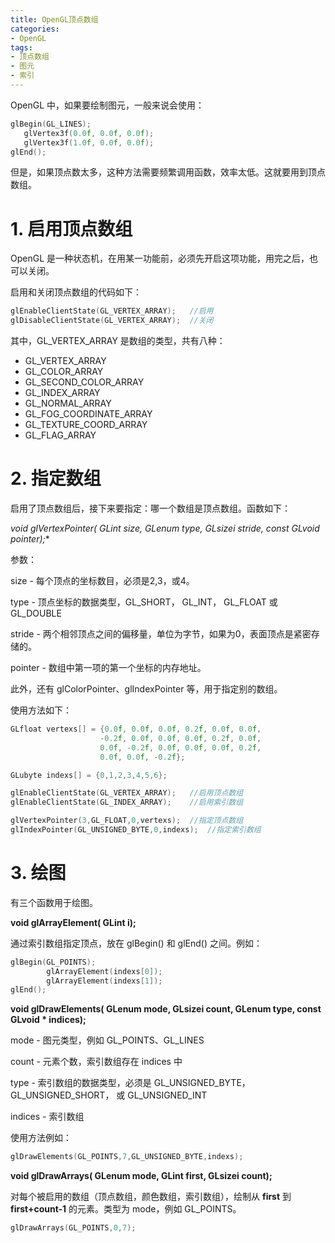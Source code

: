 ```yaml
---
title: OpenGL顶点数组
categories: 
- OpenGL
tags: 
- 顶点数组
- 图元
- 索引
---
```


OpenGL 中，如果要绘制图元，一般来说会使用：

```cpp
glBegin(GL_LINES);
   glVertex3f(0.0f, 0.0f, 0.0f); 
   glVertex3f(1.0f, 0.0f, 0.0f);
glEnd();
```

但是，如果顶点数太多，这种方法需要频繁调用函数，效率太低。这就要用到顶点数组。

# 1. 启用顶点数组

OpenGL 是一种状态机，在用某一功能前，必须先开启这项功能，用完之后，也可以关闭。

启用和关闭顶点数组的代码如下：

```cpp
glEnableClientState(GL_VERTEX_ARRAY);   //启用
glDisableClientState(GL_VERTEX_ARRAY);  //关闭
```

其中，GL_VERTEX_ARRAY 是数组的类型，共有八种：

* GL_VERTEX_ARRAY
* GL_COLOR_ARRAY
* GL_SECOND_COLOR_ARRAY
* GL_INDEX_ARRAY
* GL_NORMAL_ARRAY
* GL_FOG_COORDINATE_ARRAY
* GL_TEXTURE_COORD_ARRAY
* GL_FLAG_ARRAY

# 2. 指定数组

启用了顶点数组后，接下来要指定：哪一个数组是顶点数组。函数如下：

**void glVertexPointer(   GLint   size,
                        GLenum  type,
                        GLsizei stride,
                        const GLvoid* pointer);**

参数：

size - 每个顶点的坐标数目，必须是2,3，或4。

type - 顶点坐标的数据类型，GL_SHORT， GL_INT， GL_FLOAT 或 GL_DOUBLE

stride - 两个相邻顶点之间的偏移量，单位为字节，如果为0，表面顶点是紧密存储的。

pointer - 数组中第一项的第一个坐标的内存地址。

此外，还有 glColorPointer、glIndexPointer 等，用于指定别的数组。

使用方法如下：

```cpp
GLfloat vertexs[] = {0.0f, 0.0f, 0.0f, 0.2f, 0.0f, 0.0f,
                    -0.2f, 0.0f, 0.0f, 0.0f, 0.2f, 0.0f,
                    0.0f, -0.2f, 0.0f, 0.0f, 0.0f, 0.2f,
                    0.0f, 0.0f, -0.2f};

GLubyte indexs[] = {0,1,2,3,4,5,6};

glEnableClientState(GL_VERTEX_ARRAY);   //启用顶点数组
glEnableClientState(GL_INDEX_ARRAY);    //启用索引数组

glVertexPointer(3,GL_FLOAT,0,vertexs);  //指定顶点数组
glIndexPointer(GL_UNSIGNED_BYTE,0,indexs);  //指定索引数组
```

# 3. 绘图

有三个函数用于绘图。

**void glArrayElement( GLint i);**

通过索引数组指定顶点，放在 glBegin() 和 glEnd() 之间。例如：

```cpp
glBegin(GL_POINTS);
        glArrayElement(indexs[0]);
        glArrayElement(indexs[1]);
glEnd();
```

**void glDrawElements( GLenum mode, GLsizei count, GLenum type, const GLvoid * indices);**

mode - 图元类型，例如 GL_POINTS、GL_LINES

count - 元素个数，索引数组存在 indices 中

type - 索引数组的数据类型，必须是 GL_UNSIGNED_BYTE， GL_UNSIGNED_SHORT， 或 GL_UNSIGNED_INT

indices - 索引数组

使用方法例如：

```cpp
glDrawElements(GL_POINTS,7,GL_UNSIGNED_BYTE,indexs);
```

**void glDrawArrays( GLenum mode, GLint first, GLsizei count);**

对每个被启用的数组（顶点数组，颜色数组，索引数组），绘制从 **first** 到 **first+count-1** 的元素。类型为 mode，例如 GL_POINTS。

```cpp
glDrawArrays(GL_POINTS,0,7);
```

